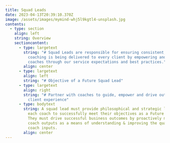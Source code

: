 ```yaml
---
title: Squad Leads
date: 2023-04-13T20:39:10.370Z
image: /assets/images/mymind-whj5l9kgtl4-unsplash.jpg
contents:
  - type: section
    align: left
    string: Overview
    sectioncontent:
      - type: largetext
        string: "# Squad Leads are responsible for ensuring consistent, excellent
          coaching is being delivered to every client by empowering and guiding
          coaches through our service expectations and best practices."
        align: center
      - type: largetext
        align: left
        string: "# Objective of a Future Squad Lead"
      - type: largetext
        align: right
        string: "# Partner with coaches to guide, empower and drive outcomes for our
          client experience"
      - type: bodytext
        string: A squad lead must provide philosophical and strategic leadership for
          each coach to successfully meet their objectives as a Future coach.
          They must drive successful business outcomes by proactively monitoring
          coach outputs as a means of understanding & improving the quality of
          coach inputs.
        align: center
---
```

